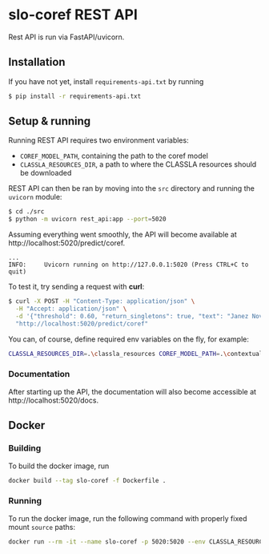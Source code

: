 # slo-coref REST API

Rest API is run via FastAPI/uvicorn.

## Installation

If you have not yet, install `requirements-api.txt` by running 
```sh
$ pip install -r requirements-api.txt
```

## Setup & running

Running REST API requires two environment variables:
- `COREF_MODEL_PATH`, containing the path to the coref model
- `CLASSLA_RESOURCES_DIR`, a path to where the CLASSLA resources should be downloaded


REST API can then be ran by moving into the `src` directory and running the `uvicorn` module:

```sh
$ cd ./src
$ python -m uvicorn rest_api:app --port=5020
```

Assuming everything went smoothly, the API will become available at http://localhost:5020/predict/coref.
```
...
INFO:     Uvicorn running on http://127.0.0.1:5020 (Press CTRL+C to quit)
```

To test it, try sending a request with **curl**:
```sh
$ curl -X POST -H "Content-Type: application/json" \
  -H "Accept: application/json" \
  -d '{"threshold": 0.60, "return_singletons": true, "text": "Janez Novak je šel v Mercator. Tam je kupil mleko. Nato ga je spreletela misel, da bi moral iti v Hofer."}' \
  "http://localhost:5020/predict/coref"
```

You can, of course, define required env variables on the fly, for example:

```sh
CLASSLA_RESOURCES_DIR=.\classla_resources COREF_MODEL_PATH=.\contextual_model_bert\fold0_0 python -m uvicorn rest_api:app --port=5020
```

### Documentation
After starting up the API, the documentation will also become accessible at http://localhost:5020/docs.

## Docker

### Building

To build the docker image, run 

```sh
docker build --tag slo-coref -f Dockerfile .
```

### Running

To run the docker image, run the following command with properly fixed mount `source` paths:

```sh
docker run --rm -it --name slo-coref -p 5020:5020 --env CLASSLA_RESOURCES_DIR="/app/data/classla" --env COREF_MODEL_PATH="/app/data/bert_based/" --mount type=bind,source="/path/to/contextual_model_bert/",destination="/app/data/bert_based/",ro --mount type=bind,source="/path/to/classla_resources",destination="/app/data/classla/" slo-coref
```